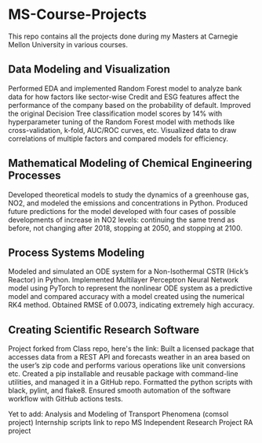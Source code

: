 # MS-Course-Projects

This repo contains all the projects done during my Masters at Carnegie Mellon University in various courses.
## Data Modeling and Visualization
Performed EDA and implemented Random Forest model to analyze bank data for how factors like sector-wise Credit and ESG features affect the performance of the company based on the probability of default.
Improved the original Decision Tree classification model scores by 14% with hyperparameter tuning of the Random Forest model with methods like cross-validation, k-fold, AUC/ROC curves, etc. 
Visualized data to draw correlations of multiple factors and compared models for efficiency.

## Mathematical Modeling of Chemical Engineering Processes
Developed theoretical models to study the dynamics of a greenhouse gas, NO2, and modeled the emissions and concentrations in Python. 
Produced future predictions for the model developed with four cases of possible developments of increase in NO2 levels: continuing the same trend as before, not changing after 2018, stopping at 2050, and stopping at 2100.

## Process Systems Modeling
Modeled and simulated an ODE system for a Non-Isothermal CSTR (Hick’s Reactor) in Python. 
Implemented Multilayer Perceptron Neural Network model using PyTorch to represent the nonlinear ODE system as a predictive model and compared accuracy with a model created using the numerical RK4 method. Obtained RMSE of 0.0073, indicating extremely high accuracy.

## Creating Scientific Research Software
Project forked from Class repo, here's the link:
Built a licensed package that accesses data from a REST API and forecasts weather in an area based on the user’s zip code and performs various operations like unit conversions etc. 
Created a pip installable and reusable package with command-line utilities, and managed it in a GitHub repo. 
Formatted the python scripts with black, pylint, and flake8. Ensured smooth automation of the software workflow with GitHub actions tests.

Yet to add:
Analysis and Modeling of Transport Phenomena (comsol project)
Internship scripts link to repo
MS Independent Research Project
RA project
